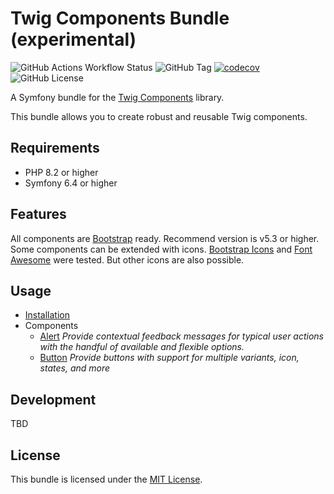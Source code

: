 # Twig Components Bundle (experimental)

![GitHub Actions Workflow Status](https://img.shields.io/github/actions/workflow/status/codeschubser/twig-components-bundle/ci.yml)
![GitHub Tag](https://img.shields.io/github/v/tag/codeschubser/twig-components-bundle)
[![codecov](https://codecov.io/gh/codeschubser/twig-components-bundle/branch/master/graph/badge.svg?token=6303H9T6XZ)](https://codecov.io/gh/codeschubser/twig-components-bundle)
![GitHub License](https://img.shields.io/github/license/codeschubser/twig-components-bundle)

A Symfony bundle for the [Twig Components](https://symfony.com/bundles/ux-twig-component/current/index.html) library.

This bundle allows you to create robust and reusable Twig components.

## Requirements

- PHP 8.2 or higher
- Symfony 6.4 or higher

## Features

All components are [Bootstrap](https://getbootstrap.com/) ready. Recommend version is v5.3 or higher. Some components can be extended with icons. [Bootstrap Icons](https://icons.getbootstrap.com/) and [Font Awesome](https://fontawesome.com/) were tested. But other icons are also possible.

## Usage

- [Installation](docs/index.md)
- Components
  - [Alert](docs/alert.md) *Provide contextual feedback messages for typical user actions with the handful of available and flexible options.*
  - [Button](docs/button.md) *Provide buttons with support for multiple variants, icon, states, and more*

## Development

TBD

## License

This bundle is licensed under the [MIT License](LICENSE).
